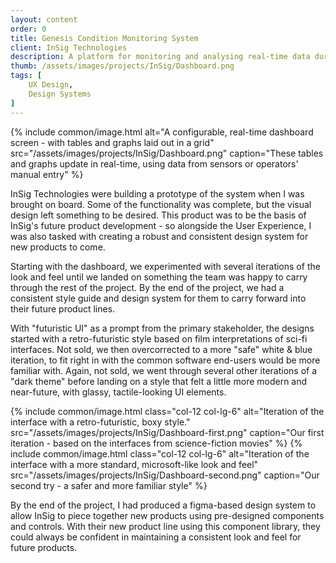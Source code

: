 ```yaml
---
layout: content
order: 0
title: Genesis Condition Monitoring System
client: InSig Technologies
description: A platform for monitoring and analysing real-time data during mining operations.
thumb: /assets/images/projects/InSig/Dashboard.png
tags: [
    UX Design,
    Design Systems
]
---
```


{% include common/image.html alt="A configurable, real-time dashboard screen - with tables and graphs laid out in a grid" src="/assets/images/projects/InSig/Dashboard.png" caption="These tables and graphs update in real-time, using data from sensors or operators' manual entry" %}

InSig Technologies were building a prototype of the system when I was brought on board. Some of the functionality was complete, but the visual design left something to be desired. This product was to be the basis of InSig's future product development - so alongside the User Experience, I was also tasked with creating a robust and consistent design system for new products to come.

Starting with the dashboard, we experimented with several iterations of the look and feel until we landed on something the team was happy to carry through the rest of the project. By the end of the project, we had a consistent style guide and design system for them to carry forward into their future product lines.

With "futuristic UI" as a prompt from the primary stakeholder, the designs started with a retro-futuristic style based on film interpretations of sci-fi interfaces. Not sold, we then overcorrected to a more "safe" white & blue iteration, to fit right in with the common software end-users would be more familiar with. Again, not sold, we went through several other iterations of a "dark theme" before landing on a style that felt a little more modern and near-future, with glassy, tactile-looking UI elements.

<div class="row">
{% include common/image.html class="col-12 col-lg-6" alt="Iteration of the interface with a retro-futuristic, boxy style." src="/assets/images/projects/InSig/Dashboard-first.png" caption="Our first iteration - based on the interfaces from science-fiction movies" %}
{% include common/image.html class="col-12 col-lg-6" alt="Iteration of the interface with a more standard, microsoft-like look and feel" src="/assets/images/projects/InSig/Dashboard-second.png" caption="Our second try - a safer and more familiar style" %}
</div>

By the end of the project, I had produced a figma-based design system to allow InSig to piece together new products using pre-designed components and controls. With their new product line using this component library, they could always be confident in maintaining a consistent look and feel for future products.